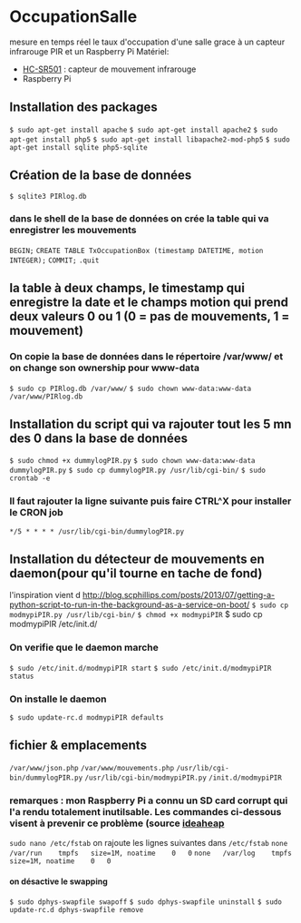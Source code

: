 # OccupationSalle
mesure en temps réel le taux d'occupation d'une salle grace à un capteur infrarouge PIR et un Raspberry Pi
Matériel:
+ [HC-SR501](http://letmeknow.fr/shop/capteurs/83-capteur-de-mouvement-infra-rouge.html?search_query=PIR&results=1) : capteur de mouvement infrarouge
+ Raspberry Pi


## Installation des packages
`$ sudo apt-get install apache`
`$ sudo apt-get install apache2`
`$ sudo apt-get install php5`
`$ sudo apt-get install libapache2-mod-php5`
`$ sudo apt-get install sqlite php5-sqlite`

## Création de la base de données
`$ sqlite3 PIRlog.db`

### dans le shell de la base de données on crée la table qui va enregistrer les mouvements
`BEGIN;`
`CREATE TABLE TxOccupationBox (timestamp DATETIME, motion INTEGER);`
`COMMIT;`
`.quit`

## la table à deux champs, le timestamp qui enregistre la date et le champs motion qui prend deux valeurs 0 ou 1 (0 = pas de mouvements, 1 = mouvement)

### On copie la base de données dans le répertoire /var/www/ et on change son ownership pour www-data
`$ sudo cp PIRlog.db /var/www/`
`$ sudo chown www-data:www-data /var/www/PIRlog.db`

## Installation du script qui va rajouter tout les 5 mn des 0 dans la base de données
`$ sudo chmod +x dummylogPIR.py`
`$ sudo chown www-data:www-data dummylogPIR.py`
`$ sudo cp dummylogPIR.py /usr/lib/cgi-bin/`
`$ sudo crontab -e`

### Il faut rajouter la ligne suivante puis faire CTRL^X pour installer le CRON job
`*/5 * * * * /usr/lib/cgi-bin/dummylogPIR.py`

## Installation du détecteur de mouvements en daemon(pour qu'il tourne en tache de fond)
l'inspiration vient d http://blog.scphillips.com/posts/2013/07/getting-a-python-script-to-run-in-the-background-as-a-service-on-boot/
`$ sudo cp modmypiPIR.py /usr/lib/cgi-bin/`
`$ chmod +x modmypiPIR`
$ sudo cp modmypiPIR /etc/init.d/

### On verifie que le daemon marche
`$ sudo /etc/init.d/modmypiPIR start`
`$ sudo /etc/init.d/modmypiPIR status`

### On installe le daemon
`$ sudo update-rc.d modmypiPIR defaults`

## fichier & emplacements
`/var/www/json.php`
`/var/www/mouvements.php`
`/usr/lib/cgi-bin/dummylogPIR.py`
`/usr/lib/cgi-bin/modmypiPIR.py`
`/init.d/modmypiPIR`


### remarques : mon Raspberry Pi a connu un SD card corrupt qui l'a rendu totalement inutilsable. Les commandes ci-dessous visent à prevenir ce problème (source [ideaheap](http://www.ideaheap.com/2013/07/stopping-sd-card-corruption-on-a-raspberry-pi/)
`sudo nano /etc/fstab`
on rajoute les lignes suivantes dans `/etc/fstab`
`none	/var/run	tmpfs	size=1M, noatime	0	0`
`none	/var/log	tmpfs	size=1M, noatime	0	0`

#### on désactive le swapping
`$ sudo dphys-swapfile swapoff`
`$ sudo dphys-swapfile uninstall`
`$ sudo update-rc.d dphys-swapfile remove`

